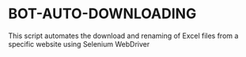 # BOT-AUTO-DOWNLOADING
This script automates the download and renaming of Excel files from a specific website using Selenium WebDriver
